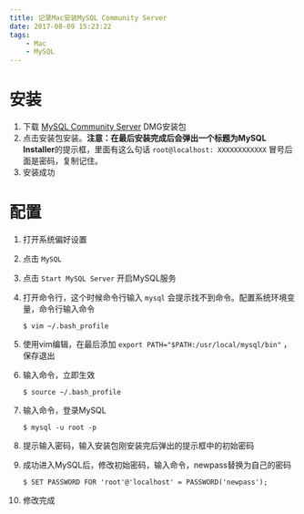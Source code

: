 ```yaml
---
title: 记录Mac安装MySQL Community Server
date: 2017-08-09 15:23:22
tags:
	- Mac
	- MySQL
---
```


# 安装

1. 下载 [MySQL Community Server](https://dev.mysql.com/downloads/mysql/) DMG安装包
2. 点击安装包安装。**注意：**在最后安装完成后会弹出一个标题为**MySQL Installer**的提示框，里面有这么句话 `root@localhost: XXXXXXXXXXXX` 冒号后面是密码，复制记住。
3. 安装成功

<!-- more -->

# 配置

1. 打开系统偏好设置

2. 点击 `MySQL`

3. 点击 `Start MySQL Server` 开启MySQL服务

4. 打开命令行，这个时候命令行输入 `mysql` 会提示找不到命令。配置系统环境变量，命令行输入命令

   ```
   $ vim ~/.bash_profile
   ```

5. 使用vim编辑，在最后添加 `export PATH="$PATH:/usr/local/mysql/bin"` ，保存退出

6. 输入命令，立即生效

   ```
   $ source ~/.bash_profile
   ```

7. 输入命令，登录MySQL

   ```
   $ mysql -u root -p
   ```

8. 提示输入密码，输入安装包刚安装完后弹出的提示框中的初始密码

9. 成功进入MySQL后，修改初始密码，输入命令，newpass替换为自己的密码

   ```
   $ SET PASSWORD FOR 'root'@'localhost' = PASSWORD('newpass');
   ```

10. 修改完成